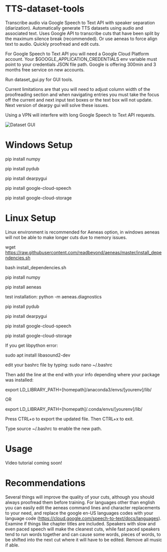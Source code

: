 # TTS-dataset-tools
Transcribe audio via Google Speech to Text API with speaker separation (diarization). Automatically generate TTS datasets using audio and associated text. Uses Google API to transcribe cuts that have been split by the maximum silence break (recommended). Or use aeneas to force align text to audio. Quickly proofread and edit cuts.

For Google Speech to Text API you will need a Google Cloud Platform account. Your $GOOGLE_APPLICATION_CREDENTIALS env variable must point to your credentials JSON file path. Google is offering 300min and 3 months free service on new accounts.

Run dataset_gui.py for GUI tools. 

Current limitations are that you will need to adjust column width of the proofreading section and when navigating entries you must take the focus off the current and next input text boxes or the text box will not update. Next version of dearpy gui will solve these issues.

Using a VPN will interfere with long Google Speech to Text API requests.

![Dataset GUI](https://github.com/youmebangbang/Automated-TTS-dataset-builder/blob/master/dataset_gui.png)

# Windows Setup
pip install numpy

pip install pydub

pip install dearpygui

pip install google-cloud-speech

pip install google-cloud-storage

# Linux Setup
Linux environment is recommended for Aeneas option, in windows aeneas will not be able to make longer cuts due to memory issues. 

wget https://raw.githubusercontent.com/readbeyond/aeneas/master/install_dependencies.sh

bash install_dependencies.sh

pip install numpy

pip install aeneas

test installation:  python -m aeneas.diagnostics

pip install pydub

pip install dearpygui

pip install google-cloud-speech

pip install google-cloud-storage

If you get libpython error: 

sudo apt install libasound2-dev

edit your bashrc file by typing: sudo nano ~/.bashrc

Then add the line at the end with your info depending where your package was installed: 

export LD_LIBRARY_PATH=[homepath]/anaconda3/envs/[yourenv]/lib/

OR

export LD_LIBRARY_PATH=[homepath]/.conda/envs/[yourenv]/lib/

Press CTRL+o to export the updated file. Then CTRL+x to exit.

Type source ~/.bashrc to enable the new path.

# Usage

Video tutorial coming soon!

# Recommendations

Several things will improve the quality of your cuts, although you should always proofread them before training. For languages other than english you can easily edit the aeneas command lines and character replacements to your need, and replace the google en-US languages codes with your language code (https://cloud.google.com/speech-to-text/docs/languages). Examine if things like chapter titles are included. Speakers with slow and even paced speech will make the cleanest cuts, while fast paced speakers tend to run words together and can cause some words, pieces of words, to be shifted into the next cut where it will have to be edited. Remove all music if able.
